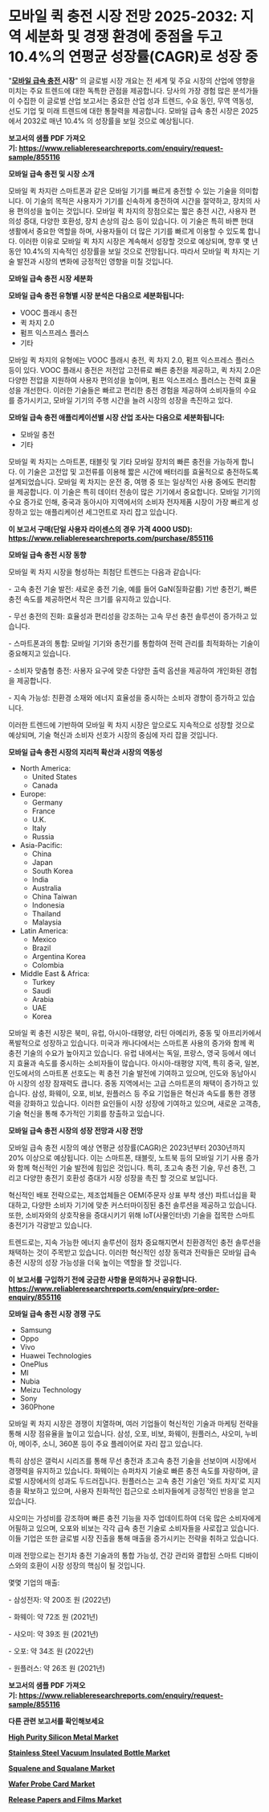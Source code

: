 <p><h1>모바일 퀵 충전 시장 전망 2025-2032: 지역 세분화 및 경쟁 환경에 중점을 두고 10.4%의 연평균 성장률(CAGR)로 성장 중</h1></p><p>"<strong><a href="https://www.reliableresearchreports.com/mobile-quick-charge-r855116?utm_campaign=105&utm_medium=7&utm_source=Github&utm_content=ia&utm_term=16032025&utm_id=mobile-quick-charge">모바일 급속 충전&nbsp;</a></strong><strong>시장</strong>" 의 글로벌 시장 개요는 전 세계 및 주요 시장의 산업에 영향을 미치는 주요 트렌드에 대한 독특한 관점을 제공합니다. 당사의 가장 경험 많은 분석가들이 수집한 이 글로벌 산업 보고서는 중요한 산업 성과 트렌드, 수요 동인, 무역 역동성, 선도 기업 및 미래 트렌드에 대한 통찰력을 제공합니다. 모바일 급속 충전 시장은 2025에서 2032로 매년 10.4% 의 성장률을 보일 것으로 예상됩니다.&nbsp;</p>
<p><strong>보고서의 샘플 PDF 가져오기:&nbsp;<a href="https://www.reliableresearchreports.com/enquiry/request-sample/855116?utm_campaign=105&utm_medium=7&utm_source=Github&utm_content=ia&utm_term=16032025&utm_id=mobile-quick-charge">https://www.reliableresearchreports.com/enquiry/request-sample/855116</a></strong></p>
<p><strong>모바일 급속 충전 및 시장 소개</strong></p>
<p><p>모바일 퀵 차지란 스마트폰과 같은 모바일 기기를 빠르게 충전할 수 있는 기술을 의미합니다. 이 기술의 목적은 사용자가 기기를 신속하게 충전하여 시간을 절약하고, 장치의 사용 편의성을 높이는 것입니다. 모바일 퀵 차지의 장점으로는 짧은 충전 시간, 사용자 편의성 증대, 다양한 호환성, 장치 손상의 감소 등이 있습니다. 이 기술은 특히 바쁜 현대 생활에서 중요한 역할을 하며, 사용자들이 더 많은 기기를 빠르게 이용할 수 있도록 합니다. 이러한 이유로 모바일 퀵 차지 시장은 계속해서 성장할 것으로 예상되며, 향후 몇 년 동안 10.4%의 지속적인 성장률을 보일 것으로 전망됩니다. 따라서 모바일 퀵 차지는 기술 발전과 시장의 변화에 긍정적인 영향을 미칠 것입니다.</p></p>
<p><strong>모바일 급속 충전 시장 세분화</strong></p>
<p><strong>모바일 급속 충전 유형별 시장 분석은 다음으로 세분화됩니다:</strong></p>
<p><ul><li>VOOC 플래시 충전</li><li>퀵 차지 2.0</li><li>펌프 익스프레스 플러스</li><li>기타</li></ul></p>
<p><p>모바일 퀵 차지의 유형에는 VOOC 플래시 충전, 퀵 차지 2.0, 펌프 익스프레스 플러스 등이 있다. VOOC 플래시 충전은 저전압 고전류로 빠른 충전을 제공하고, 퀵 차지 2.0은 다양한 전압을 지원하여 사용자 편의성을 높이며, 펌프 익스프레스 플러스는 전력 효율성을 개선한다. 이러한 기술들은 빠르고 편리한 충전 경험을 제공하여 소비자들의 수요를 증가시키고, 모바일 기기의 주행 시간을 늘려 시장의 성장을 촉진하고 있다.</p></p>
<p><strong>모바일 급속 충전 애플리케이션별 시장 산업 조사는 다음으로 세분화됩니다:</strong></p>
<p><ul><li>모바일 충전</li><li>기타</li></ul></p>
<p><p>모바일 퀵 차지는 스마트폰, 태블릿 및 기타 모바일 장치의 빠른 충전을 가능하게 합니다. 이 기술은 고전압 및 고전류를 이용해 짧은 시간에 배터리를 효율적으로 충전하도록 설계되었습니다. 모바일 퀵 차지는 운전 중, 여행 중 또는 일상적인 사용 중에도 편리함을 제공합니다. 이 기술은 특히 데이터 전송이 많은 기기에서 중요합니다. 모바일 기기의 수요 증가로 인해, 중국과 동아시아 지역에서의 소비자 전자제품 시장이 가장 빠르게 성장하고 있는 애플리케이션 세그먼트로 자리 잡고 있습니다.</p></p>
<p><strong>이 보고서 구매(단일 사용자 라이센스의 경우 가격 4000 USD): <a href="https://www.reliableresearchreports.com/purchase/855116?utm_campaign=105&utm_medium=7&utm_source=Github&utm_content=ia&utm_term=16032025&utm_id=mobile-quick-charge">https://www.reliableresearchreports.com/purchase/855116</a></strong></p>
<p><strong>모바일 급속 충전 시장 동향</strong></p>
<p><p>모바일 퀵 차지 시장을 형성하는 최첨단 트렌드는 다음과 같습니다:</p><p>- 고속 충전 기술 발전: 새로운 충전 기술, 예를 들어 GaN(질화갈륨) 기반 충전기, 빠른 충전 속도를 제공하면서 작은 크기를 유지하고 있습니다.  </p><p>- 무선 충전의 진화: 효율성과 편리성을 강조하는 고속 무선 충전 솔루션이 증가하고 있습니다.  </p><p>- 스마트폰과의 통합: 모바일 기기와 충전기를 통합하여 전력 관리를 최적화하는 기술이 중요해지고 있습니다.  </p><p>- 소비자 맞춤형 충전: 사용자 요구에 맞춘 다양한 출력 옵션을 제공하여 개인화된 경험을 제공합니다.  </p><p>- 지속 가능성: 친환경 소재와 에너지 효율성을 중시하는 소비자 경향이 증가하고 있습니다.  </p><p>이러한 트렌드에 기반하여 모바일 퀵 차지 시장은 앞으로도 지속적으로 성장할 것으로 예상되며, 기술 혁신과 소비자 선호가 시장의 중심에 자리 잡을 것입니다.</p></p>
<p><strong>모바일 급속 충전 시장의 지리적 확산과 시장의 역동성</strong></p>
<p><ul>
    <li>
        North America:
        <ul>
            <li>United States</li>
            <li>Canada</li>
        </ul>
    </li>
    <li>
        Europe:
        <ul>
            <li>Germany</li>
            <li>France</li>
            <li>U.K.</li>
            <li>Italy</li>
            <li>Russia</li>
        </ul>
    </li>
    <li>
        Asia-Pacific:
        <ul>
            <li>China</li>
            <li>Japan</li>
            <li>South Korea</li>
            <li>India</li>
            <li>Australia</li>
            <li>China Taiwan</li>
            <li>Indonesia</li>
            <li>Thailand</li>
            <li>Malaysia</li>
        </ul>
    </li>
    <li>
        Latin America:
        <ul>
            <li>Mexico</li>
            <li>Brazil</li>
            <li>Argentina Korea</li>
            <li>Colombia</li>
        </ul>
    </li>
    <li>
        Middle East & Africa:
        <ul>
            <li>Turkey</li>
            <li>Saudi</li>
            <li>Arabia</li>
            <li>UAE</li>
            <li>Korea</li>
        </ul>
    </li>
    </ul></p>
<p><p>모바일 퀵 충전 시장은 북미, 유럽, 아시아-태평양, 라틴 아메리카, 중동 및 아프리카에서 폭발적으로 성장하고 있습니다. 미국과 캐나다에서는 스마트폰 사용의 증가와 함께 퀵 충전 기술의 수요가 높아지고 있습니다. 유럽 내에서는 독일, 프랑스, 영국 등에서 에너지 효율과 속도를 중시하는 소비자들이 많습니다. 아시아-태평양 지역, 특히 중국, 일본, 인도에서의 스마트폰 선호도는 퀵 충전 기술 발전에 기여하고 있으며, 인도와 동남아시아 시장의 성장 잠재력도 큽니다. 중동 지역에서는 고급 스마트폰의 채택이 증가하고 있습니다. 삼성, 화웨이, 오포, 비보, 원플러스 등 주요 기업들은 혁신과 속도를 통한 경쟁력을 강화하고 있습니다. 이러한 요인들이 시장 성장에 기여하고 있으며, 새로운 고객층, 기술 혁신을 통해 추가적인 기회를 창출하고 있습니다.</p></p>
<p><strong>모바일 급속 충전 시장의 성장 전망과 시장 전망</strong></p>
<p><p>모바일 급속 충전 시장의 예상 연평균 성장률(CAGR)은 2023년부터 2030년까지 20% 이상으로 예상됩니다. 이는 스마트폰, 태블릿, 노트북 등의 모바일 기기 사용 증가와 함께 혁신적인 기술 발전에 힘입은 것입니다. 특히, 초고속 충전 기술, 무선 충전, 그리고 다양한 충전기 호환성 증대가 시장 성장을 촉진 할 것으로 보입니다.</p><p>혁신적인 배포 전략으로는, 제조업체들은 OEM(주문자 상표 부착 생산) 파트너십을 확대하고, 다양한 소비자 기기에 맞춘 커스터마이징된 충전 솔루션을 제공하고 있습니다. 또한, 소비자와의 상호작용을 증대시키기 위해 IoT(사물인터넷) 기술을 접목한 스마트 충전기가 각광받고 있습니다. </p><p>트렌드로는, 지속 가능한 에너지 솔루션이 점차 중요해지면서 친환경적인 충전 솔루션을 채택하는 것이 주목받고 있습니다. 이러한 혁신적인 성장 동력과 전략들은 모바일 급속 충전 시장의 성장 가능성을 더욱 높이는 역할을 할 것입니다.</p></p>
<p><strong>이 보고서를 구입하기 전에 궁금한 사항을 문의하거나 공유합니다. <a href="https://www.reliableresearchreports.com/enquiry/pre-order-enquiry/855116?utm_campaign=105&utm_medium=7&utm_source=Github&utm_content=ia&utm_term=16032025&utm_id=mobile-quick-charge">https://www.reliableresearchreports.com/enquiry/pre-order-enquiry/855116</a></strong></p>
<p><strong>모바일 급속 충전 시장 경쟁 구도</strong></p>
<p><ul><li>Samsung</li><li>Oppo</li><li>Vivo</li><li>Huawei Technologies</li><li>OnePlus</li><li>MI</li><li>Nubia</li><li>Meizu Technology</li><li>Sony</li><li>360Phone</li></ul></p>
<p><p>모바일 퀵 차지 시장은 경쟁이 치열하며, 여러 기업들이 혁신적인 기술과 마케팅 전략을 통해 시장 점유율을 높이고 있습니다. 삼성, 오포, 비보, 화웨이, 원플러스, 샤오미, 누비아, 메이주, 소니, 360폰 등이 주요 플레이어로 자리 잡고 있습니다. </p><p>특히 삼성은 갤럭시 시리즈를 통해 무선 충전과 초고속 충전 기술을 선보이며 시장에서 경쟁력을 유지하고 있습니다. 화웨이는 슈퍼차지 기술로 빠른 충전 속도를 자랑하며, 글로벌 시장에서의 성과도 두드러집니다. 원플러스는 고속 충전 기술인 '와트 차지'로 지지층을 확보하고 있으며, 사용자 친화적인 접근으로 소비자들에게 긍정적인 반응을 얻고 있습니다.</p><p>샤오미는 가성비를 강조하며 빠른 충전 기능을 자주 업데이트하여 더욱 많은 소비자에게 어필하고 있으며, 오포와 비보는 각각 급속 충전 기술로 소비자들을 사로잡고 있습니다. 이들 기업은 또한 글로벌 시장 진출을 통해 매출을 증가시키는 전략을 취하고 있습니다.</p><p>미래 전망으로는 전기차 충전 기술과의 통합 가능성, 건강 관리와 결합된 스마트 디바이스와의 호환이 시장 성장의 핵심이 될 것입니다.</p><p>몇몇 기업의 매출:</p><p>- 삼성전자: 약 200조 원 (2022년)</p><p>- 화웨이: 약 72조 원 (2021년)</p><p>- 샤오미: 약 39조 원 (2021년)</p><p>- 오포: 약 34조 원 (2022년)</p><p>- 원플러스: 약 26조 원 (2021년)</p></p>
<p><strong>보고서의 샘플 PDF 가져오기:&nbsp;<a href="https://www.reliableresearchreports.com/enquiry/request-sample/855116?utm_campaign=105&utm_medium=7&utm_source=Github&utm_content=ia&utm_term=16032025&utm_id=mobile-quick-charge">https://www.reliableresearchreports.com/enquiry/request-sample/855116</a></strong></p>
<p><strong></strong></p>
<p><strong></strong></p>
<p><strong></strong></p>
<p><strong></strong></p>
<p><strong>다른 관련 보고서를 확인해보세요</strong></p>
<p><strong><p><a href="https://github.com/molayrabeta/Market-Research-Report-List-1/blob/main/high-purity-silicon-metal-market.md?utm_campaign=105&utm_medium=7&utm_source=Github&utm_content=ia&utm_term=16032025&utm_id=mobile-quick-charge">High Purity Silicon Metal Market</a></p><p><a href="https://github.com/dukawashviro/Market-Research-Report-List-1/blob/main/stainless-steel-vacuum-insulated-bottle-market.md?utm_campaign=105&utm_medium=7&utm_source=Github&utm_content=ia&utm_term=16032025&utm_id=mobile-quick-charge">Stainless Steel Vacuum Insulated Bottle Market</a></p><p><a href="https://github.com/tineamonaya/Market-Research-Report-List-1/blob/main/squalene-and-squalane-market.md?utm_campaign=105&utm_medium=7&utm_source=Github&utm_content=ia&utm_term=16032025&utm_id=mobile-quick-charge">Squalene and Squalane Market</a></p><p><a href="https://github.com/koopalujale2/Market-Research-Report-List-1/blob/main/wafer-probe-card-market.md?utm_campaign=105&utm_medium=7&utm_source=Github&utm_content=ia&utm_term=16032025&utm_id=mobile-quick-charge">Wafer Probe Card Market</a></p><p><a href="https://github.com/lecaneidreks/Market-Research-Report-List-1/blob/main/release-papers-and-films-market.md?utm_campaign=105&utm_medium=7&utm_source=Github&utm_content=ia&utm_term=16032025&utm_id=mobile-quick-charge">Release Papers and Films Market</a></p></strong></p>
<p></p>